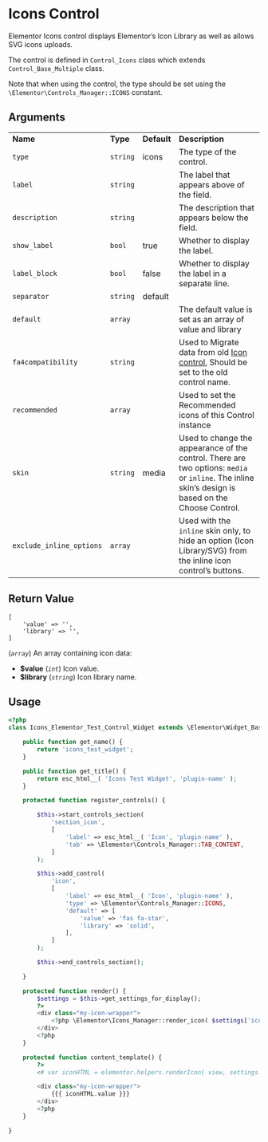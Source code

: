 # Icons Control

Elementor Icons control displays Elementor’s Icon Library as well as allows SVG icons uploads.

The control is defined in `Control_Icons` class which extends `Control_Base_Multiple` class.

Note that when using the control, the type should be set using the `\Elementor\Controls_Manager::ICONS` constant.

## Arguments

<table>
	<tbody>
		<tr>
			<td><strong>Name</strong></td>
			<td><strong>Type</strong></td>
			<td><strong>Default</strong></td>
			<td><strong>Description</strong></td>
		</tr>
		<tr>
			<td><code>type</code></td>
			<td><code>string</code></td>
			<td>icons</td>
			<td>The type of the control.</td>
		</tr>
		<tr>
			<td><code>label</code></td>
			<td><code>string</code></td>
			<td>&nbsp;</td>
			<td>The label that appears above of the field.</td>
		</tr>
		<tr>
			<td><code>description</code></td>
			<td><code>string</code></td>
			<td>&nbsp;</td>
			<td>The description that appears below the field.</td>
		</tr>
		<tr>
			<td><code>show_label</code></td>
			<td><code>bool</code></td>
			<td>true</td>
			<td>Whether to display the label.</td>
		</tr>
		<tr>
			<td><code>label_block</code></td>
			<td><code>bool</code></td>
			<td>false</td>
			<td>Whether to display the label in a separate line.</td>
		</tr>
		<tr>
			<td><code>separator</code></td>
			<td><code>string</code></td>
			<td>default</td>
			<td>&nbsp;</td>
		</tr>
		<tr>
			<td><code>default</code></td>
			<td><code>array</code></td>
			<td>&nbsp;</td>
			<td>The default value is set as an array of value and library</td>
		</tr>
		<tr>
			<td><code>fa4compatibility</code></td>
			<td><code>string</code></td>
			<td>&nbsp;</td>
			<td>Used to Migrate data from old <a href="./control-icon.html">Icon control</a>, Should be set to the old control name.</td>
		</tr>
		<tr>
			<td><code>recommended</code></td>
			<td><code>array</code></td>
			<td>&nbsp;</td>
			<td>Used to set the Recommended icons of this Control instance</td>
		</tr>
		<tr>
			<td><code>skin</code></td>
			<td><code>string</code></td>
			<td>media</td>
			<td>Used to change the appearance of the control. There are two options: <code>media</code> or <code>inline</code>. The inline skin’s design is based on the Choose Control.</td>
		</tr>
		<tr>
			<td><code>exclude_inline_options</code></td>
			<td><code>array</code></td>
			<td>&nbsp;</td>
			<td>Used with the <code>inline</code> skin only, to hide an option (Icon Library/SVG) from the inline icon control’s buttons.</td>
		</tr>
	</tbody>
</table>

## Return Value

```
[
	'value' => '',
	'library' => '',
]
```

(_`array`_) An array containing icon data:

* **$value** (_`int`_) Icon value.
* **$library** (_`string`_) Icon library name.

## Usage

```php {21-31,40-42,48-52}
<?php
class Icons_Elementor_Test_Control_Widget extends \Elementor\Widget_Base {

	public function get_name() {
		return 'icons_test_widget';
	}

	public function get_title() {
		return esc_html__( 'Icons Test Widget', 'plugin-name' );
	}

	protected function register_controls() {

		$this->start_controls_section(
			'section_icon',
			[
				'label' => esc_html__( 'Icon', 'plugin-name' ),
				'tab' => \Elementor\Controls_Manager::TAB_CONTENT,
			]
		);

		$this->add_control(
			'icon',
			[
				'label' => esc_html__( 'Icon', 'plugin-name' ),
				'type' => \Elementor\Controls_Manager::ICONS,
				'default' => [
					'value' => 'fas fa-star',
					'library' => 'solid',
				],
			]
		);

		$this->end_controls_section();

	}

	protected function render() {
		$settings = $this->get_settings_for_display();
		?>
		<div class="my-icon-wrapper">
			<?php \Elementor\Icons_Manager::render_icon( $settings['icon'], [ 'aria-hidden' => 'true' ] ); ?>
		</div>
		<?php
	}

	protected function content_template() {
		?>
		<# var iconHTML = elementor.helpers.renderIcon( view, settings.selected_icon, { 'aria-hidden': true }, 'i' , 'object' ); #>

		<div class="my-icon-wrapper">
			{{{ iconHTML.value }}}
		</div>
		<?php
	}

}
```
